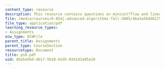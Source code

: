 ```yaml
---
content_type: resource
description: This resource contains questions on mincost?flow and linear?program.
file: /media/courses/6-854j-advanced-algorithms-fall-2005/4ba5a5bddb175b1042d50341d1a05a19_ps6.pdf
file_type: application/pdf
learning_resource_types:
- Assignments
ocw_type: OCWFile
parent_title: Assignments
parent_type: CourseSection
resourcetype: Document
title: ps6.pdf
uid: 4ba5a5bd-db17-5b10-42d5-0341d1a05a19
---
```

